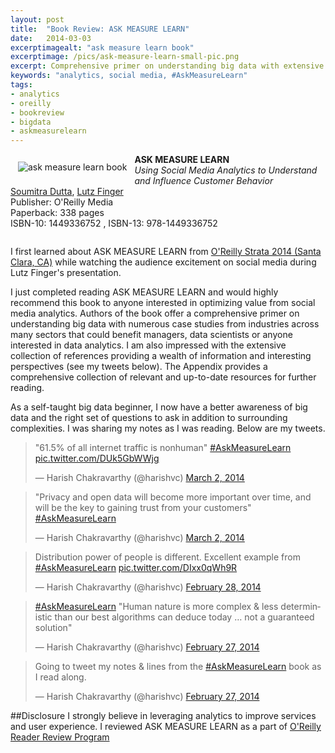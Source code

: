 ```yaml
---
layout: post
title:  "Book Review: ASK MEASURE LEARN"
date:   2014-03-03
excerptimagealt: "ask measure learn book"
excerptimage: /pics/ask-measure-learn-small-pic.png
excerpt: Comprehensive primer on understanding big data with extensive collection of references providing a wealth of information and interesting perspectives.
keywords: "analytics, social media, #AskMeasureLearn"
tags: 
- analytics
- oreilly
- bookreview
- bigdata
- askmeasurelearn
---
```

<p>
       <a href="http://shop.oreilly.com/product/0636920026488.do">
       <img style="float:left; margin:12px;horizontal-align:top" src="http://akamaicovers.oreilly.com/images/9781449336752/cat.gif" alt="ask measure learn book"/></a>
       <strong>ASK MEASURE LEARN</strong><br/>
       <i>Using Social Media Analytics to Understand and Influence Customer Behavior</i><br/> 
       <a href="http://www.oreillynet.com/pub/au/5391">Soumitra Dutta</a>, <a href="http://www.oreillynet.com/pub/au/5392">Lutz Finger</a>
       <br/>Publisher: O'Reilly Media
       <br/>Paperback: 338 pages
       <br/>ISBN-10: 1449336752 , ISBN-13: 978-1449336752  
</p>
<div style="clear:both"></div>


I first learned about ASK MEASURE LEARN from <a href="http://strataconf.com/strata2014">O'Reilly Strata 2014 (Santa Clara, CA)</a> while watching the audience excitement on social media during Lutz Finger's presentation. 
 
I just completed reading  ASK MEASURE LEARN and would highly recommend this book to anyone interested in optimizing value from social media analytics. 
Authors of the book offer a comprehensive primer on understanding big data with numerous case studies from industries across many sectors that could benefit managers, data scientists or anyone interested in data analytics.
I am also impressed with the extensive collection of references providing a wealth of information and interesting perspectives (see my tweets below). 
The Appendix provides a comprehensive collection of relevant and up-to-date resources for further reading.

As a self-taught big data beginner, I now have a better awareness of big data and the right set of questions 
to ask in addition to surrounding complexities. I was sharing my notes as I was reading. Below are my tweets.

<blockquote class="twitter-tweet" lang="en"><p>&quot;61.5% of all internet traffic is nonhuman&quot; <a href="https://twitter.com/search?q=%23AskMeasureLearn&amp;src=hash">#AskMeasureLearn</a> <a href="http://t.co/DUk5GbWWjg">pic.twitter.com/DUk5GbWWjg</a></p>&mdash; Harish Chakravarthy (@harishvc) <a href="https://twitter.com/harishvc/statuses/439981678917083136">March 2, 2014</a></blockquote>
<script async src="//platform.twitter.com/widgets.js" charset="utf-8"></script>


<blockquote class="twitter-tweet" lang="en"><p>&quot;Privacy and open data will become more important over time, and will be the key to gaining trust from your customers&quot; <a href="https://twitter.com/search?q=%23AskMeasureLearn&amp;src=hash">#AskMeasureLearn</a></p>&mdash; Harish Chakravarthy (@harishvc) <a href="https://twitter.com/harishvc/statuses/439915542787653632">March 2, 2014</a></blockquote>
<script async src="//platform.twitter.com/widgets.js" charset="utf-8"></script>


<blockquote class="twitter-tweet" lang="en"><p>Distribution power of people is different. Excellent example from <a href="https://twitter.com/search?q=%23AskMeasureLearn&amp;src=hash">#AskMeasureLearn</a> <a href="http://t.co/DIxx0qWh9R">pic.twitter.com/DIxx0qWh9R</a></p>&mdash; Harish Chakravarthy (@harishvc) <a href="https://twitter.com/harishvc/statuses/439492964449255424">February 28, 2014</a></blockquote>
<script async src="//platform.twitter.com/widgets.js" charset="utf-8"></script>


<blockquote class="twitter-tweet" lang="en"><p><a href="https://twitter.com/search?q=%23AskMeasureLearn&amp;src=hash">#AskMeasureLearn</a> &quot;Human nature is more complex &amp; less deterministic than our best algorithms can deduce today … not a guaranteed solution&quot;</p>&mdash; Harish Chakravarthy (@harishvc) <a href="https://twitter.com/harishvc/statuses/439137147787182080">February 27, 2014</a></blockquote>
<script async src="//platform.twitter.com/widgets.js" charset="utf-8"></script>


<blockquote class="twitter-tweet" lang="en"><p>Going to tweet my notes &amp; lines from the <a href="https://twitter.com/search?q=%23AskMeasureLearn&amp;src=hash">#AskMeasureLearn</a> book as I read along.</p>&mdash; Harish Chakravarthy (@harishvc) <a href="https://twitter.com/harishvc/statuses/439130349160108032">February 27, 2014</a></blockquote>
<script async src="//platform.twitter.com/widgets.js" charset="utf-8"></script>


##Disclosure
I strongly believe in leveraging analytics to improve services and user experience.  I reviewed ASK MEASURE LEARN as a part of <a href="http://oreilly.com/bloggers">O'Reilly Reader Review Program</a>
